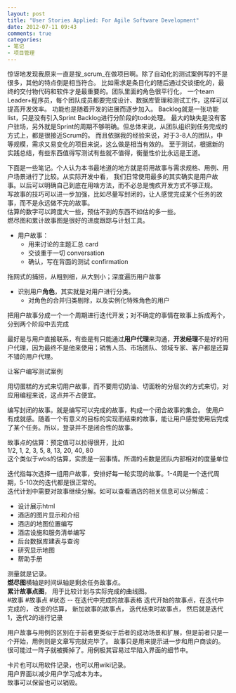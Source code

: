 ```yaml
---
layout: post
title: "User Stories Applied: For Agile Software Development"
date: 2012-07-11 09:43
comments: true
categories: 
- 笔记
- 项目管理
---
```


惊讶地发现我原来一直是按_scrum_在做项目啊。除了自动化的测试案例写的不是很多，其他的特点倒是相当符合。
比如需求是条目化的随后通过交谈细化的，最终的交付物代码和软件才是最重要的。团队里面的角色很平行化，
一个team Leader+程序员，每个团队成员都要完成设计、数据库管理和测试工作，这样可以提高开发效率。
功能也是随着开发的进展而逐步加入。
Backlog就是一张功能list，只是没有引入Sprint Backlog进行分阶段的todo处理。
最大的缺失是没有客户驻场，另外就是Sprint的周期不够明确。但总体来说，从团队组织到任务完成的方式上，都是很接近Scrum的。
而且依据我的经验来说，对于3-8人的团队，中等规模，需求又易变化的项目来说，这么做是相当有效的。
至于测试，根据新的实践总结，有些东西值得写测试有些就不值得，衡量性价比永远是王道。

下面是一些笔记。个人认为本书最地道的地方就是将用故事与需求规格、用例、用户场景进行了比较。从实际开发中看，
我们日常使用最多的其实确实是用户故事。以后可以明确自己到底在用啥方法，而不必总是愧疚开发方式不够正规。  
写故事的技巧可以进一步加强，比如尽量写封闭的，让人感觉完成某个任务的故事，而不是永远做不完的故事。  
估算的数字可以跨度大一些，预估不到的东西不如估的多一些。  
燃尽图和累计故事图是很好的进度跟踪与计划工具。  


* 用户故事：  
  - 用来讨论的主题汇总   card  
  - 交谈重于一切        conversation  
  - 确认，写在背面的测试 confirmation  

拖网式的捕捞，从粗到细，从大到小；深度遍历用户故事  

* 识别用户**角色**，其实就是对用户进行分类。  
   - 对角色的合并归类剔除，以及实例化特殊角色的用户    
  
把用户故事分成一个一个周期进行迭代开发；对不确定的事情在故事上拆成两个，分到两个阶段中去完成  

最好是与用户直接联系，有些是有只能通过**用户代理**来沟通，**开发经理**不是好的用户代理，因为最终不是他来使用；销售人员、市场团队、领域专家、客户都是还算不错的用户代理。  

让客户编写测试案例    

用切蛋糕的方式来切用户故事，而不要用切奶油、切面粉的分层次的方式来切，对应用编程来说，这点并不占便宜。  

编写封闭的故事。就是编写可以完成的故事，构成一个闭合故事的集合。
使用户有成就感。随着一个有意义的目标的实现而结束的故事，能让用户感觉使用后完成了某个任务。所以，登录并不是闭合性的故事。


故事点的估算：预定值可以拉得很开，比如  
1/2, 1, 2, 3, 5, 8, 13, 20, 40, 80  
这个类似于wbs的估算，实质是一回事情。所谓的点数是团队内部相对的度量单位  

迭代指每次选择一组用户故事，安排好每一轮实现的故事。1-4周是一个迭代周期，5-10次的迭代都是很正常的。  
迭代计划中需要对故事继续分解。如可以查看酒店的相关信息可以分解成： 
 
* 设计展示html
* 酒店的图片显示和介绍
* 酒店的地图位置编写
* 酒店设施和服务清单编写
* 后台数据库建表与查询
* 研究显示地图
* 帮助手册

测量就是记录。  
**燃尽图**横轴是时间纵轴是剩余任务故事点。  
**累计故事点图**， 用于比较计划与实际完成的曲线图。  
 #故事 #故事点 #状态   -- 在迭代中完成的故事表格
 迭代开始的故事点，在迭代中完成的， 改变的估算， 新加故事的故事点， 迭代结束时故事点， 然后就是迭代1，迭代2的进行记录  

用户故事与用例的区别在于前者更类似于后者的成功场景和扩展，但是前者只是一个开始，用例则是文章写完就完毕了。
故事只是用来提示进一步和用户商谈的。很可能过一阵子就被撕掉了。用例极其容易过早陷入界面的细节中。

卡片也可以用软件记录，也可以用wiki记录。  
用户界面以减少用户学习成本为本。  
故事可以保留也可以销毁。  

